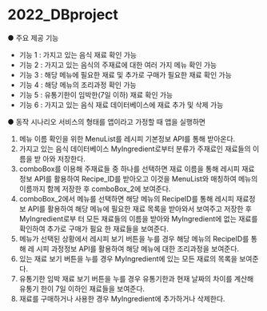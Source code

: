 # 2022_DBproject

● 주요 제공 기능 
- 기능 1 : 가지고 있는 음식 재료 확인 가능
- 기능 2 : 가지고 있는 음식의 주재료에 대한 여러 가지 메뉴 확인 가능
- 기능 3 : 해당 메뉴에 필요한 재료 및 추가로 구매가 필요한 재료 확인 가능
- 기능 4 : 해당 메뉴의 조리과정 확인 가능
- 기능 5 : 유통기한이 임박한(7일 이하) 재료 확인 가능
- 기능 6 : 가지고 있는 음식 재료 데이터베이스에 재료 추가 및 삭제 가능

● 동작 시나리오
서비스의 형태를 앱이라고 가정할 때 앱을 실행하면 
1. 메뉴 이름 확인을 위한 MenuList를 레시피 기본정보 API를 통해 받아온다. 
2. 가지고 있는 음식 데이터베이스 MyIngredient로부터 분류가 주재료인 재료들의 이름을 받
아와 저장한다.
3. comboBox를 이용해 주재료들 중 하나를 선택하면 재료 이름을 통해 레시피 재료정보
API를 활용하여 Recipe_ID를 받아오고 이것을 MenuList와 매칭하여 메뉴의 이름까지 함께
 저장한 후 comboBox_2에 보여준다.
4. comboBox_2에서 메뉴를 선택하면 해당 메뉴의 RecipeID를 통해 레시피 재료정보 API를
 활용하여 해당 메뉴에 필요한 재료 목록을 받아와서 보여주고 저장한 후 MyIngredient로부
터 모든 재료들의 이름을 받아와 MyIngredient에 없는 재료를 확인하여 추가로 구매가 필요
한 재료들을 보여준다.
5. 메뉴가 선택된 상황에서 레시피 보기 버튼을 누를 경우 해당 메뉴의 RecipeID를 통해 레
시피 과정정보 API를 활용하여 해당 메뉴에 대한 조리과정을 보여준다.
6. 있는 재료 보기 버튼을 누를 경우 MyIngredient에 있는 모든 재료의 목록을 보여준다.
7. 유통기한 임박 재료 보기 버튼을 누를 경우 유통기한과 현재 날짜의 차이를 계산해 유통기
한이 7일 이하인 재료들을 보여준다.
8. 재료를 구매하거나 사용한 경우 MyIngredient에 추가하거나 삭제한다.

